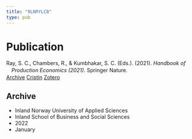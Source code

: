 ```yaml
---
title: "9LNRYLCB"
type: pub
---
```

<h1>Publication</h1>
<article id="csl-bib-container-9LNRYLCB" class="csl-bib-container">
  <div class="csl-bib-body" style="line-height: 1.35; padding-left: 1em; text-indent:-1em;">
  <div class="csl-entry">Ray, S. C., Chambers, R., &amp; Kumbhakar, S. C. (Eds.). (2021). <i>Handbook of Production Economics (2021)</i>. Springer Nature.</div>
</div>
  <div class="csl-bib-buttons">
    <a href="#taxonomy-article-9LNRYLCB" class="csl-bib-button">Archive</a>
    <a href alt="Cristin URL" class="csl-bib-button">Cristin</a>
    <a href alt="Zotero URL" class="csl-bib-button">Zotero</a>
  </div>
  <div id="csl-bib-meta-container-9LNRYLCB"></div>
</article>
<div id="csl-bib-meta-9LNRYLCB" class="csl-bib-meta">
  <article id="taxonomy-article-9LNRYLCB" class="taxonomy-article">
    <h1>Archive</h1>
    <ul>
      <li>Inland Norway University of Applied Sciences</li>
      <li>Inland School of Business and Social Sciences</li>
      <li>2022</li>
      <li>January</li>
    </ul>
  </article>
</div>
